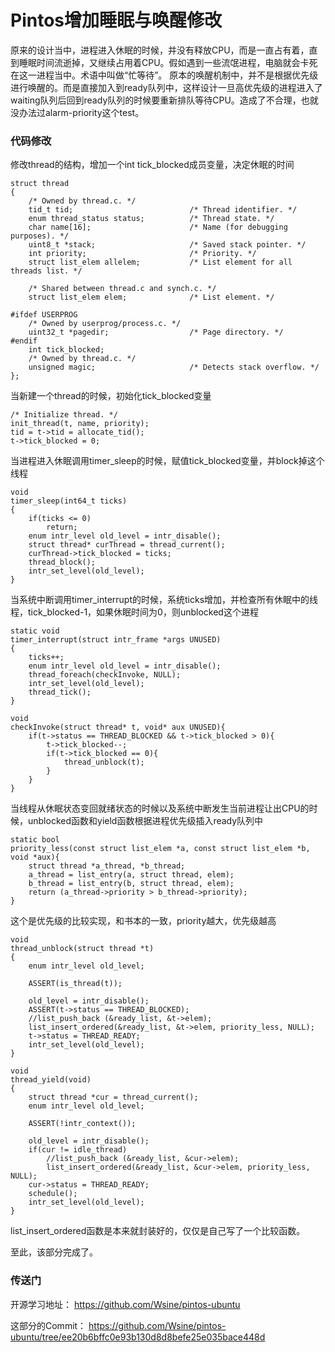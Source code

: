 # Pintos增加睡眠与唤醒修改

原来的设计当中，进程进入休眠的时候，并没有释放CPU，而是一直占有着，直到睡眠时间流逝掉，又继续占用着CPU。假如遇到一些流氓进程，电脑就会卡死在这一进程当中。术语中叫做“忙等待”。
原本的唤醒机制中，并不是根据优先级进行唤醒的。而是直接加入到ready队列中，这样设计一旦高优先级的进程进入了waiting队列后回到ready队列的时候要重新排队等待CPU。造成了不合理，也就没办法过alarm-priority这个test。

### 代码修改

修改thread的结构，增加一个int tick_blocked成员变量，决定休眠的时间

```
struct thread
{
	/* Owned by thread.c. */
	tid_t tid;                          /* Thread identifier. */
	enum thread_status status;          /* Thread state. */
	char name[16];                      /* Name (for debugging purposes). */
	uint8_t *stack;                     /* Saved stack pointer. */
	int priority;                       /* Priority. */
	struct list_elem allelem;           /* List element for all threads list. */

	/* Shared between thread.c and synch.c. */
	struct list_elem elem;              /* List element. */

#ifdef USERPROG
	/* Owned by userprog/process.c. */
	uint32_t *pagedir;                  /* Page directory. */
#endif
	int tick_blocked;
	/* Owned by thread.c. */
	unsigned magic;                     /* Detects stack overflow. */
};
```

当新建一个thread的时候，初始化tick_blocked变量

```
/* Initialize thread. */
init_thread(t, name, priority);
tid = t->tid = allocate_tid();
t->tick_blocked = 0;
```

当进程进入休眠调用timer_sleep的时候，赋值tick_blocked变量，并block掉这个线程

```
void
timer_sleep(int64_t ticks)
{
	if(ticks <= 0)
		return;
	enum intr_level old_level = intr_disable();
	struct thread* curThread = thread_current();
	curThread->tick_blocked = ticks;
	thread_block();
	intr_set_level(old_level);
}
```

当系统中断调用timer_interrupt的时候，系统ticks增加，并检查所有休眠中的线程，tick_blocked-1，如果休眠时间为0，则unblocked这个进程

```
static void
timer_interrupt(struct intr_frame *args UNUSED)
{
	ticks++;
	enum intr_level old_level = intr_disable();
	thread_foreach(checkInvoke, NULL);
	intr_set_level(old_level);
	thread_tick();
}

void
checkInvoke(struct thread* t, void* aux UNUSED){
	if(t->status == THREAD_BLOCKED && t->tick_blocked > 0){
		t->tick_blocked--;
		if(t->tick_blocked == 0){
			thread_unblock(t);
		}
	}
}
```

当线程从休眠状态变回就绪状态的时候以及系统中断发生当前进程让出CPU的时候，unblocked函数和yield函数根据进程优先级插入ready队列中

```
static bool
priority_less(const struct list_elem *a, const struct list_elem *b, void *aux){
	struct thread *a_thread, *b_thread;
	a_thread = list_entry(a, struct thread, elem);
	b_thread = list_entry(b, struct thread, elem);
	return (a_thread->priority > b_thread->priority);
}
```

这个是优先级的比较实现，和书本的一致，priority越大，优先级越高

```
void
thread_unblock(struct thread *t)
{
	enum intr_level old_level;

	ASSERT(is_thread(t));

	old_level = intr_disable();
	ASSERT(t->status == THREAD_BLOCKED);
	//list_push_back (&ready_list, &t->elem);
	list_insert_ordered(&ready_list, &t->elem, priority_less, NULL);
	t->status = THREAD_READY;
	intr_set_level(old_level);
}

void
thread_yield(void)
{
	struct thread *cur = thread_current();
	enum intr_level old_level;

	ASSERT(!intr_context());

	old_level = intr_disable();
	if(cur != idle_thread)
		//list_push_back (&ready_list, &cur->elem);
		list_insert_ordered(&ready_list, &cur->elem, priority_less, NULL);
	cur->status = THREAD_READY;
	schedule();
	intr_set_level(old_level);
}
```

list_insert_ordered函数是本来就封装好的，仅仅是自己写了一个比较函数。

至此，该部分完成了。

### 传送门

开源学习地址：
https://github.com/Wsine/pintos-ubuntu

这部分的Commit：
https://github.com/Wsine/pintos-ubuntu/tree/ee20b6bffc0e93b130d8d8befe25e035bace448d